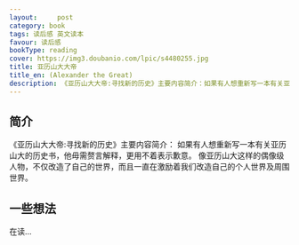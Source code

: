 ```yaml
---
layout:     post
category: book
tags: 读后感 英文读本
favour: 读后感
bookType: reading
cover: https://img3.doubanio.com/lpic/s4480255.jpg
title: 亚历山大大帝
title_en: (Alexander the Great)
description: 《亚历山大大帝:寻找新的历史》主要内容简介：如果有人想重新写一本有关亚历山大的历史书，他毋需赘言解释，更用不着表示歉意。像亚历山大这样的偶像级人物，不仅改造了自己的世界，而且一直在激励着我们改造自己的个人世界及周围世界。
---
```


## 简介
《亚历山大大帝:寻找新的历史》主要内容简介：
如果有人想重新写一本有关亚历山大的历史书，他毋需赘言解释，更用不着表示歉意。
像亚历山大这样的偶像级人物，不仅改造了自己的世界，而且一直在激励着我们改造自己的个人世界及周围世界。

## 一些想法
在读...